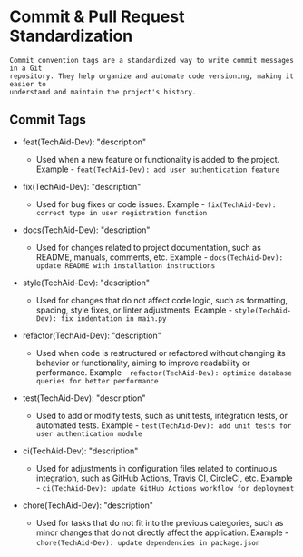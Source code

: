 # Commit & Pull Request Standardization
```
Commit convention tags are a standardized way to write commit messages in a Git
repository. They help organize and automate code versioning, making it easier to
understand and maintain the project's history.
```

## Commit Tags

- feat(TechAid-Dev): "description"
    - Used when a new feature or functionality is added to the project.
    Example - `feat(TechAid-Dev): add user authentication feature`

- fix(TechAid-Dev): "description"
    - Used for bug fixes or code issues.
    Example - `fix(TechAid-Dev): correct typo in user registration function`

- docs(TechAid-Dev): "description"
    - Used for changes related to project documentation, such as README, manuals, comments, etc.
    Example - `docs(TechAid-Dev): update README with installation instructions`

- style(TechAid-Dev): "description"
    - Used for changes that do not affect code logic, such as formatting, spacing, style fixes, or linter adjustments.
    Example - `style(TechAid-Dev): fix indentation in main.py`

- refactor(TechAid-Dev): "description"
    - Used when code is restructured or refactored without changing its behavior or functionality, aiming to improve readability or performance.
    Example - `refactor(TechAid-Dev): optimize database queries for better performance`

- test(TechAid-Dev): "description"
    - Used to add or modify tests, such as unit tests, integration tests, or automated tests.
    Example - `test(TechAid-Dev): add unit tests for user authentication module`

- ci(TechAid-Dev): "description"
    - Used for adjustments in configuration files related to continuous integration, such as GitHub Actions, Travis CI, CircleCI, etc.
    Example - `ci(TechAid-Dev): update GitHub Actions workflow for deployment`

- chore(TechAid-Dev): "description"
    - Used for tasks that do not fit into the previous categories, such as minor changes that do not directly affect the application.
    Example - `chore(TechAid-Dev): update dependencies in package.json`
